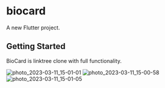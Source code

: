 # biocard

A new Flutter project.

## Getting Started

BioCard is linktree clone with full functionality.

![photo_2023-03-11_15-01-01](https://user-images.githubusercontent.com/104234924/224489003-f2e7ab46-6999-433a-8f0b-c5f5ef462a8a.jpg)
![photo_2023-03-11_15-00-58](https://user-images.githubusercontent.com/104234924/224489004-54dec0d9-bdf4-438a-b9ff-7c33a42b5d6d.jpg)
![photo_2023-03-11_15-01-05](https://user-images.githubusercontent.com/104234924/224489005-10c74094-7173-4c9e-8cab-03c3204f70b9.jpg)
